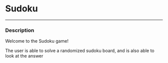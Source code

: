# Sudoku
-----
### Description
Welcome to the Sudoku game! 

The user is able to solve a randomized sudoku board, and is also able to look at the answer

